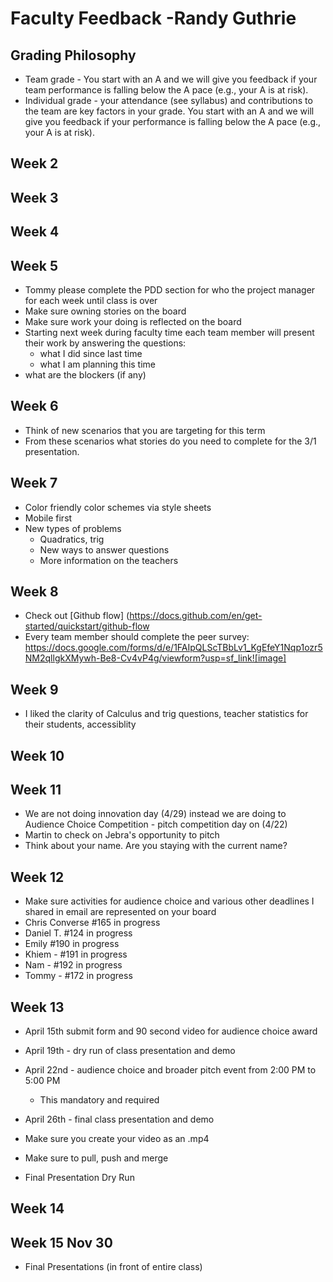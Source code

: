 # Faculty Feedback -Randy Guthrie #

## Grading Philosophy ##
- Team grade - You start with an A and we will give you feedback if your team performance is falling below the A pace (e.g., your A is at risk).
- Individual grade - your attendance (see syllabus) and contributions to the team are key factors in your grade.  You start with an A and we will give you feedback if your performance is falling below the A pace (e.g., your A is at risk).

## Week 2 ##

## Week 3 ##

## Week 4 ##

## Week 5 ##
- Tommy please complete  the PDD section for who the project manager for each week until class is over
- Make sure owning stories on the board
- Make sure work your doing is reflected on the board
- Starting next week during faculty time each team member will present their work by answering the questions: 
	- what I did since last time
	- what I am planning this time
 - what are the blockers (if any)

## Week 6 ##
- Think of new scenarios that you are targeting for this term
- From these scenarios what stories do you need to complete for the 3/1 presentation. 

## Week 7 ##
- Color friendly color schemes via style sheets
- Mobile first
- New types of problems 
	- Quadratics, trig 
	- New ways to answer questions
	- More information on the teachers

## Week 8 ##
- Check out [Github flow] (https://docs.github.com/en/get-started/quickstart/github-flow
- Every team member should complete the peer survey: https://docs.google.com/forms/d/e/1FAIpQLScTBbLv1_KgEfeY1Nqp1ozr5NM2qllgkXMywh-Be8-Cv4vP4g/viewform?usp=sf_link![image]


## Week 9 ##
- I liked the clarity of Calculus and trig questions, teacher statistics for their students, accessiblity


## Week 10 ##


## Week 11 ##
- We are not doing  innovation day (4/29) instead we are doing to Audience Choice Competition - pitch competition day on (4/22)
- Martin to check on Jebra's opportunity to pitch
- Think about your name.   Are you staying with the current name?

## Week 12 ##
- Make sure activities for audience choice and various other deadlines I shared in email are represented on your board
- Chris Converse #165 in progress
- Daniel T. #124 in progress
- Emily #190 in progress
- Khiem - #191 in progress
- Nam - #192 in progress
- Tommy - #172 in progress

## Week 13 ##
- April 15th submit form and 90 second video for audience choice award
- April 19th - dry run of class presentation and demo
- April  22nd - audience choice and broader pitch event from 2:00 PM to 5:00 PM
	- This mandatory and required
- April 26th - final class presentation and demo
- Make sure you create your video as an .mp4
- Make sure to pull, push and merge


- Final Presentation Dry Run

## Week 14 ##

## Week 15 Nov 30 ##

 - Final Presentations (in front of entire class)
